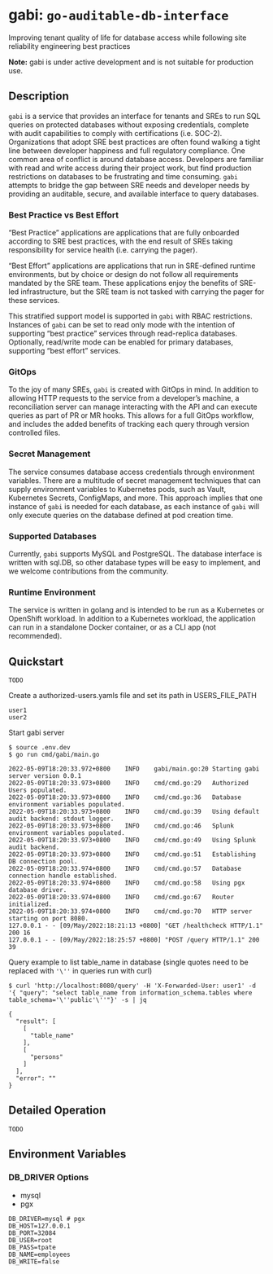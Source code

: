 # gabi: `go-auditable-db-interface`

Improving tenant quality of life for database access while following site reliability engineering best practices

**Note:** gabi is under active development and is not suitable for production use.

## Description

`gabi` is a service that provides an interface for tenants and SREs to run SQL queries on protected databases without exposing credentials, complete with audit capabilities to comply with certifications (i.e. SOC-2). Organizations that adopt SRE best practices are often found walking a tight line between developer happiness and full regulatory compliance. One common area of conflict is around database access. Developers are familiar with read and write access during their project work, but find production restrictions on databases to be frustrating and time consuming. `gabi` attempts to bridge the gap between SRE needs and developer needs by providing an auditable, secure, and available interface to query databases.

### Best Practice vs Best Effort

“Best Practice” applications are applications that are fully onboarded according to SRE best practices, with the end result of SREs taking responsibility for service health (i.e. carrying the pager). 

“Best Effort” applications are applications that run in SRE-defined runtime environments, but by choice or design do not follow all requirements mandated by the SRE team. These applications enjoy the benefits of SRE-led infrastructure, but the SRE team is not tasked with carrying the pager for these services. 

This stratified support model is supported in `gabi` with RBAC restrictions. Instances of `gabi` can be set to read only mode with the intention of supporting “best practice” services through read-replica databases. Optionally, read/write mode can be enabled for primary databases, supporting “best effort” services. 

### GitOps

To the joy of many SREs, `gabi` is created with GitOps in mind. In addition to allowing HTTP requests to the service from a developer’s machine, a reconciliation server can manage interacting with the API and can execute queries as part of PR or MR hooks. This allows for a full GitOps workflow, and includes the added benefits of tracking each query through version controlled files.

### Secret Management

The service consumes database access credentials through environment variables. There are a multitude of secret management techniques that can supply environment variables to Kubernetes pods, such as Vault, Kubernetes Secrets, ConfigMaps, and more. This approach implies that one instance of `gabi` is needed for each database, as each instance of `gabi` will only execute queries on the database defined at pod creation time.

### Supported Databases

Currently, `gabi` supports MySQL and PostgreSQL. The database interface is written with sql.DB, so other database types will be easy to implement, and we welcome contributions from the community.

### Runtime Environment

The service is written in golang and is intended to be run as a Kubernetes or OpenShift workload. In addition to a Kubernetes workload, the application can run in a standalone Docker container, or as a CLI app (not recommended).

## Quickstart

`TODO`

Create a authorized-users.yamls file and set its path in USERS_FILE_PATH
```
user1
user2
```

Start gabi server
```
$ source .env.dev
$ go run cmd/gabi/main.go

2022-05-09T18:20:33.972+0800    INFO    gabi/main.go:20 Starting gabi server version 0.0.1
2022-05-09T18:20:33.973+0800    INFO    cmd/cmd.go:29   Authorized Users populated.
2022-05-09T18:20:33.973+0800    INFO    cmd/cmd.go:36   Database environment variables populated.
2022-05-09T18:20:33.973+0800    INFO    cmd/cmd.go:39   Using default audit backend: stdout logger.
2022-05-09T18:20:33.973+0800    INFO    cmd/cmd.go:46   Splunk environment variables populated.
2022-05-09T18:20:33.973+0800    INFO    cmd/cmd.go:49   Using Splunk audit backend.
2022-05-09T18:20:33.973+0800    INFO    cmd/cmd.go:51   Establishing DB connection pool.
2022-05-09T18:20:33.974+0800    INFO    cmd/cmd.go:57   Database connection handle established.
2022-05-09T18:20:33.974+0800    INFO    cmd/cmd.go:58   Using pgx database driver.
2022-05-09T18:20:33.974+0800    INFO    cmd/cmd.go:67   Router initialized.
2022-05-09T18:20:33.974+0800    INFO    cmd/cmd.go:70   HTTP server starting on port 8080.
127.0.0.1 - - [09/May/2022:18:21:13 +0800] "GET /healthcheck HTTP/1.1" 200 16
127.0.0.1 - - [09/May/2022:18:25:57 +0800] "POST /query HTTP/1.1" 200 39

```

Query example to list table_name in database (single quotes need to be replaced with `'\''` in queries run with curl)
```
$ curl 'http://localhost:8080/query' -H 'X-Forwarded-User: user1' -d '{ "query": "select table_name from information_schema.tables where table_schema='\''public'\''"}' -s | jq 

{
  "result": [
    [
      "table_name"
    ],
    [
      "persons"
    ]
  ],
  "error": ""
}
```

## Detailed Operation

`TODO`

## Environment Variables

### DB_DRIVER Options

* mysql
* pgx

```
DB_DRIVER=mysql # pgx
DB_HOST=127.0.0.1
DB_PORT=32084
DB_USER=root
DB_PASS=tpate
DB_NAME=employees
DB_WRITE=false
```


